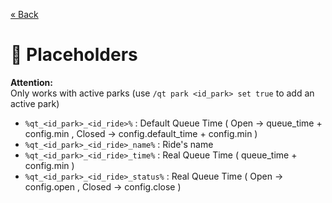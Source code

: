 [&laquo; Back](README.md)
# :memo: Placeholders

**Attention:**  
Only works with active parks (use `/qt park <id_park> set true` to add an active park)

 - `%qt_<id_park>_<id_ride>%` : Default Queue Time ( Open -> queue_time + config.min , Closed -> config.default_time + config.min )
 - `%qt_<id_park>_<id_ride>_name%` : Ride's name
 - `%qt_<id_park>_<id_ride>_time%` : Real Queue Time ( queue_time + config.min )
 - `%qt_<id_park>_<id_ride>_status%` : Real Queue Time ( Open -> config.open , Closed -> config.close )
